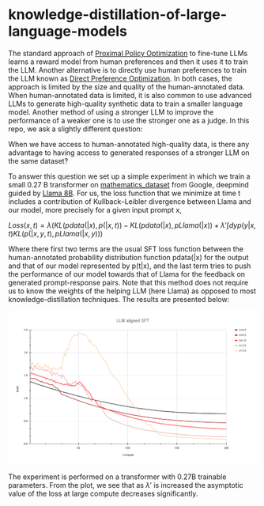 # knowledge-distillation-of-large-language-models

The standard approach of  [Proximal Policy Optimization](https://arxiv.org/pdf/1707.06347) to fine-tune LLMs learns a reward model from human preferences and then it uses it to train the LLM. Another alternative is to directly use human preferences to train the LLM known as [Direct Preference Optimization](https://arxiv.org/pdf/2305.18290). In both cases, the approach is limited by the size and quality of the human-annotated data. When human-annotated data is limited, it is also common to use advanced LLMs to generate high-quality synthetic data to train a smaller language model. Another method of using a stronger LLM to improve the performance of a weaker one is to use the stronger one as a judge. In this repo, we ask a slightly different question:

When we have access to human-annotated high-quality data, is there any advantage to having access to generated responses of a stronger LLM on the same dataset?

To answer this question we set up a simple experiment in which we train a small 0.27 B transformer on [mathematics_dataset](https://arxiv.org/pdf/1904.01557) from Google, deepmind guided by [Llama 8B](https://ai.meta.com/blog/meta-llama-3/). For us, the loss function that we minimize at time t includes a contribution of Kullback–Leibler divergence between Llama and our model, more precisely for a given input prompt x,

$Loss(x,t) = \lambda( KL(pdata(|x), p(|x,t))-KL(pdata(|x), pLlama(|x))+\lambda'\int dy p(y|x,t) KL(p(|x,y,t),pLlama(|x,y)))$

Where there first two terms are the usual SFT loss function between the human-annotated probability distribution function pdata(|x) for the output and that of our model represented by p(t|x), and the last term tries to push the performance of our model towards that of Llama for the feedback on generated prompt-response pairs. Note that this method does not require us to know the weights of the helping LLM (here Llama) as opposed to most knowledge-distillation techniques. The results are presented below:

<center>
<img alt="fig1" width="800px" src="LLM aligned SFT.png">
</center>

The experiment is performed on a transformer with 0.27B trainable parameters. From the plot, we see that as $\lambda'$ is increased the asymptotic value of the loss at large compute decreases significantly.  
